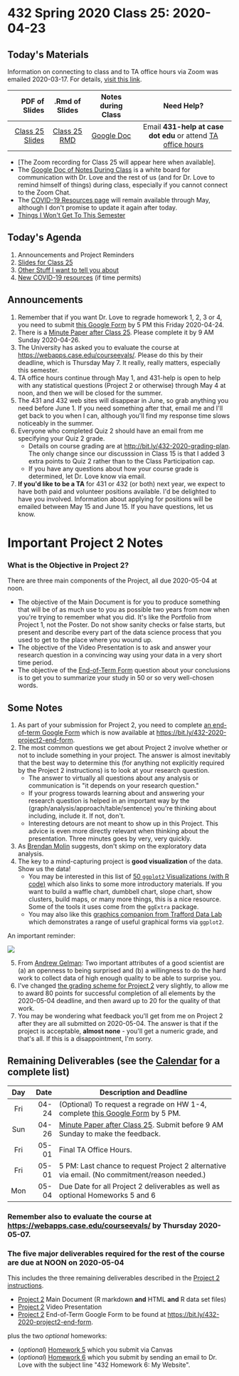 # 432 Spring 2020 Class 25: 2020-04-23

## Today's Materials

Information on connecting to class and to TA office hours via Zoom was emailed 2020-03-17. For details, [visit this link](https://github.com/THOMASELOVE/2020-432/blob/master/zoom.md). 

PDF of Slides | .Rmd of Slides | Notes during Class | Need Help? 
------------: | :------------------: | :---------------------------: | :------------------------:
[Class 25 Slides](https://github.com/THOMASELOVE/2020-432/blob/master/classes/class25/432_2020_slides25.pdf) | [Class 25 RMD](https://github.com/THOMASELOVE/2020-432/blob/master/classes/class25/432_2020_slides25.Rmd) | [Google Doc](https://docs.google.com/document/d/1VpnXK654mVLJKMnbxMyhvLSEaOwyZhO2itaMf1a3N4U/edit?usp=sharing) | Email **431-help at case dot edu** or attend [TA office hours](https://github.com/THOMASELOVE/2020-432/blob/master/calendar.md#ta-office-hours)

- [The Zoom recording for Class 25 will appear here when available].
- The [Google Doc of Notes During Class](https://docs.google.com/document/d/1VpnXK654mVLJKMnbxMyhvLSEaOwyZhO2itaMf1a3N4U/edit?usp=sharing) is a white board for communication with Dr. Love and the rest of us (and for Dr. Love to remind himself of things) during class, especially if you cannot connect to the Zoom Chat.
- The [COVID-19 Resources page](https://github.com/THOMASELOVE/2020-432/blob/master/covid19resources.md) will remain available through May, although I don't promise to update it again after today.
- [Things I Won't Get To This Semester](https://github.com/THOMASELOVE/2020-432/blob/master/not_this_semester.md)

## Today's Agenda

1. Announcements and Project Reminders
2. [Slides for Class 25](https://github.com/THOMASELOVE/2020-432/blob/master/classes/class25/432_2020_slides25.pdf)
3. [Other Stuff I want to tell you about](https://github.com/THOMASELOVE/2020-432/blob/master/classes/class25/stuff.md)
4. [New COVID-19 resources](https://github.com/THOMASELOVE/2020-432/blob/master/covid19resources.md) (if time permits)

## Announcements

1. Remember that if you want Dr. Love to regrade homework 1, 2, 3 or 4, you need to submit [this Google Form](http://bit.ly/432-2020-homework-regrade-requests) by 5 PM this Friday 2020-04-24.
2. There is a [Minute Paper after Class 25](https://bit.ly/432-2020-minute-25). Please complete it by 9 AM Sunday 2020-04-26.
3. The University has asked you to evaluate the course at https://webapps.case.edu/courseevals/. Please do this by their deadline, which is Thursday May 7. It really, really matters, especially this semester.
4. TA office hours continue through May 1, and 431-help is open to help with any statistical questions (Project 2 or otherwise) through May 4 at noon, and then we will be closed for the summer.
5. The 431 and 432 web sites will disappear in June, so grab anything you need before June 1. If you need something after that, email me and I'll get back to you when I can, although you'll find my response time slows noticeably in the summer.
6. Everyone who completed Quiz 2 should have an email from me specifying your Quiz 2 grade. 
    - Details on course grading are at http://bit.ly/432-2020-grading-plan. The only change since our discusssion in Class 15 is that I added 3 extra points to Quiz 2 rather than to the Class Participation cap.
    - If you have any questions about how your course grade is determined, let Dr. Love know via email.
7. **If you'd like to be a TA** for 431 or 432 (or both) next year, we expect to have both paid and volunteer positions available. I'd be delighted to have you involved. Information about applying for positions will be emailed between May 15 and June 15. If you have questions, let us know.

# Important Project 2 Notes

### What is the Objective in Project 2?

There are three main components of the Project, all due 2020-05-04 at noon.

- The objective of the Main Document is for you to produce something that will be of as much use to you as possible two years from now when you're trying to remember what you did. It's like the Portfolio from Project 1, not the Poster. Do not show sanity checks or false starts, but present and describe every part of the data science process that you used to get to the place where you wound up.
- The objective of the Video Presentation is to ask and answer your research question in a convincing way using your data in a very short time period.
- The objective of the [End-of-Term Form](https://bit.ly/432-2020-project2-end-form) question about your conclusions is to get you to summarize your study in 50 or so very well-chosen words.

## Some Notes

1. As part of your submission for Project 2, you need to complete [an end-of-term Google Form](https://bit.ly/432-2020-project2-end-form) which is now available at https://bit.ly/432-2020-project2-end-form.
2. The most common questions we get about Project 2 involve whether or not to include something in your project. The answer is almost inevitably that the best way to determine this (for anything not explicitly required by the Project 2 instructions) is to look at your research question. 
    - The answer to virtually all questions about any analysis or communication is "it depends on your research question." 
    - If your progress towards learning about and answering your research question is helped in an important way by the (graph/analysis/approach/table/sentence) you're thinking about including, include it. If not, don't. 
    - Interesting detours are not meant to show up in this Project. This advice is even more directly relevant when thinking about the presentation. Three minutes goes by very, very quickly. 
3. As [Brendan Molin](https://twitter.com/bmo_molin/status/969596193692180480?s=11) suggests, don't skimp on the exploratory data analysis.
4. The key to a mind-capturing project is **good visualization** of the data. Show us the data!
    - You may be interested in this list of [50 `ggplot2` Visualizations (with R code)](http://r-statistics.co/Top50-Ggplot2-Visualizations-MasterList-R-Code.html) which also links to some more introductory materials. If you want to build a waffle chart, dumbbell chart, slope chart, show clusters, build maps, or many more things, this is a nice resource. Some of the tools it uses come from the `ggExtra` package.
    - You may also like this [graphics companion from Trafford Data Lab](http://www.trafforddatalab.io/graphics_companion/index.html) which demonstrates a range of useful graphical forms via `ggplot2`.

An important reminder:

![](https://github.com/THOMASELOVE/2020-432/blob/master/classes/class25/figures/turner_tw.png)

5. From [Andrew Gelman](http://andrewgelman.com/2018/03/02/audition-fools-explore/): Two important attributes of a good scientist are (a) an openness to being surprised and (b) a willingness to do the hard work to collect data of high enough quality to be able to surprise you.
6. I've changed [the grading scheme for Project 2](https://github.com/THOMASELOVE/2020-432/blob/master/projects/project2/README.md#grading-project-2) very slightly, to allow me to award 80 points for successful completion of all elements by the 2020-05-04 deadline, and then award up to 20 for the quality of that work.
7. You may be wondering what feedback you'll get from me on Project 2 after they are all submitted on 2020-05-04. The answer is that if the project is acceptable, **almost none** - you'll get a numeric grade, and that's all. If this is a disappointment, I'm sorry. 


## Remaining Deliverables (see the [Calendar](https://github.com/THOMASELOVE/2020-432/blob/master/calendar.md) for a complete list)

Day | Date  | Description and Deadline
:--: | ----: | ----------------------------------------------------------------------------------------------
Fri | 04-24 | (Optional) To request a regrade on HW 1-4, complete [this Google Form](http://bit.ly/432-2020-homework-regrade-requests) by 5 PM.
Sun | 04-26 | [Minute Paper after Class 25](https://bit.ly/432-2020-minute-25). Submit before 9 AM Sunday to make the feedback.
Fri | 05-01 | Final TA Office Hours. 
Fri | 05-01 | 5 PM: Last chance to request Project 2 alternative via email. (No commitment/reason needed.)
Mon | 05-04 | Due Date for all Project 2 deliverables as well as optional Homeworks 5 and 6

### Remember also to evaluate the course at https://webapps.case.edu/courseevals/ by Thursday 2020-05-07.

### The five major deliverables required for the rest of the course are due at NOON on 2020-05-04 

This includes the three remaining deliverables described in the [Project 2 instructions](https://github.com/THOMASELOVE/2020-432/tree/master/projects/project2).

- [Project 2](https://github.com/THOMASELOVE/2020-432/tree/master/projects/project2) Main Document (R markdown **and** HTML **and** R data set files)
- [Project 2](https://github.com/THOMASELOVE/2020-432/tree/master/projects/project2) Video Presentation
- [Project 2](https://github.com/THOMASELOVE/2020-432/tree/master/projects/project2) End-of-Term Google Form to be found at https://bit.ly/432-2020-project2-end-form.

plus the two *optional* homeworks:

- (*optional*) [Homework 5](https://github.com/THOMASELOVE/2020-432/tree/master/homework/hw05) which you submit via Canvas
- (*optional*) [Homework 6](https://github.com/THOMASELOVE/2020-432/tree/master/homework/hw06) which you submit by sending an email to Dr. Love with the subject line "432 Homework 6: My Website".

